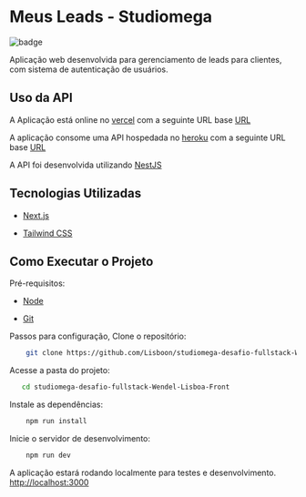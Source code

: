 # Meus Leads - Studiomega

![badge](https://img.shields.io/badge/status-completed-blue)

Aplicação web desenvolvida para gerenciamento de leads para clientes, com sistema de autenticação de usuários.

## Uso da API 

A Aplicação está online no [vercel](https://vercel.com/) com a seguinte URL base [URL](https://studiomega-desafio-fullstack-wendel-eight.vercel.app/login)

A aplicação consome uma API hospedada no [heroku](https://www.heroku.com/) com a seguinte URL base [URL](https://desafiostudiomega-2d925d8d0b86.herokuapp.com/v1)

A API foi desenvolvida utilizando [NestJS](https://nestjs.com/)

## Tecnologias Utilizadas

- [Next.js](https://nextjs.org)

- [Tailwind CSS](https://tailwindcss.com/)

## Como Executar o Projeto

Pré-requisitos:

- [Node](https://nodejs.org/pt)

- [Git](https://git-scm.com/downloads)

Passos para configuração, Clone o repositório:
```bash
    git clone https://github.com/Lisboon/studiomega-desafio-fullstack-Wendel-Lisboa-Front.git
```

Acesse a pasta do projeto:

```bash
   cd studiomega-desafio-fullstack-Wendel-Lisboa-Front
```

Instale as dependências:

```bash
    npm run install
```

Inicie o servidor de desenvolvimento:

```bash
    npm run dev
```

A aplicação estará rodando localmente para testes e desenvolvimento. [http://localhost:3000](http://localhost:3000)
